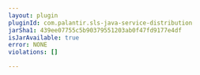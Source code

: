 ```yaml
---
layout: plugin
pluginId: com.palantir.sls-java-service-distribution
jarSha1: 439ee07755c5b90379551203ab0f47fd9177e4df
isJarAvailable: true
error: NONE
violations: []

---
```

